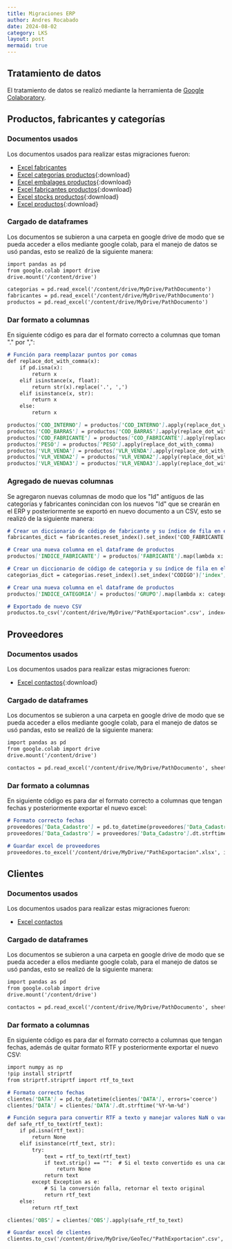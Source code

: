 ```yaml
---
title: Migraciones ERP
author: Andres Rocabado
date: 2024-08-02
category: LKS
layout: post
mermaid: true
---
```


## Tratamiento de datos
El tratamiento de datos se realizó mediante la herramienta de [Google Colaboratory](https://colab.research.google.com/).

Productos, fabricantes y categorías
-------------
### Documentos usados
Los documentos usados para realizar estas migraciones fueron:
- <a href="../assets/documents/PROD_FABRICANTE.xlsx" download>Excel fabricantes</a>
- [Excel categorías productos](../assets//documents/PROD_CATEGORIAS.xlsx){:download}
- [Excel embalages productos](../assets/documents/PROD_EMBALAGE.xlsx){:download}
- [Excel fabricantes productos](../assets/documents/PROD_FABRICANTE.xlsx){:download}
- [Excel stocks productos](../assets/documents/PROD_STOCKS.xlsx){:download}
- [Excel productos](../assets/documents/PRODUCTOS.xlsx){:download}

### Cargado de dataframes
Los documentos se subieron a una carpeta en google drive de modo que se pueda acceder a ellos mediante google colab, para el manejo de datos se usó pandas, esto se realizó de la siguiente manera:

```markdown
import pandas as pd
from google.colab import drive
drive.mount('/content/drive')

categorias = pd.read_excel('/content/drive/MyDrive/PathDocumento')
fabricantes = pd.read_excel('/content/drive/MyDrive/PathDocumento')
productos = pd.read_excel('/content/drive/MyDrive/PathDocumento')
```

### Dar formato a columnas
En siguiente código es para dar el formato correcto a columnas que toman "." por ",":

```markdown
# Función para reemplazar puntos por comas
def replace_dot_with_comma(x):
    if pd.isna(x):
        return x
    elif isinstance(x, float):
        return str(x).replace('.', ',')
    elif isinstance(x, str):
        return x
    else:
        return x

productos['COD_INTERNO'] = productos['COD_INTERNO'].apply(replace_dot_with_comma)
productos['COD_BARRAS'] = productos['COD_BARRAS'].apply(replace_dot_with_comma)
productos['COD_FABRICANTE'] = productos['COD_FABRICANTE'].apply(replace_dot_with_comma)
productos['PESO'] = productos['PESO'].apply(replace_dot_with_comma)
productos['VLR_VENDA'] = productos['VLR_VENDA'].apply(replace_dot_with_comma)
productos['VLR_VENDA2'] = productos['VLR_VENDA2'].apply(replace_dot_with_comma)
productos['VLR_VENDA3'] = productos['VLR_VENDA3'].apply(replace_dot_with_comma)
```

### Agregado de nuevas columnas
Se agregaron nuevas columnas de modo que los "Id" antíguos de las categorías y fabricantes conincidan con los nuevos "Id" que se crearán en el ERP y posteriormente se exportó en nuevo documento a un CSV, esto se realizó de la siguiente manera:

```markdown
# Crear un diccionario de código de fabricante y su índice de fila en el archivo de fabricantes
fabricantes_dict = fabricantes.reset_index().set_index('COD_FABRICANTE')['index'].add(1).to_dict()

# Crear una nueva columna en el dataframe de productos
productos['INDICE_FABRICANTE'] = productos['FABRICANTE'].map(lambda x: fabricantes_dict.get(x, None)).astype(pd.Int64Dtype())

# Crear un diccionario de código de categoria y su índice de fila en el archivo de categorias
categorias_dict = categorias.reset_index().set_index('CODIGO')['index'].add(1).to_dict()

# Crear una nueva columna en el dataframe de productos
productos['INDICE_CATEGORIA'] = productos['GRUPO'].map(lambda x: categorias_dict.get(x, None)).astype(pd.Int64Dtype())

# Exportado de nuevo CSV
productos.to_csv('/content/drive/MyDrive/"PathExportacion".csv', index=False)
```

Proveedores
-------------
### Documentos usados
Los documentos usados para realizar estas migraciones fueron:
- [Excel contactos](../assets/documents/CONTACTOS.xlsx){:download}
### Cargado de dataframes
Los documentos se subieron a una carpeta en google drive de modo que se pueda acceder a ellos mediante google colab, para el manejo de datos se usó pandas, esto se realizó de la siguiente manera:

```markdown
import pandas as pd
from google.colab import drive
drive.mount('/content/drive')

contactos = pd.read_excel('/content/drive/MyDrive/PathDocumento', sheet_name='proveedor')
```
### Dar formato a columnas
En siguiente código es para dar el formato correcto a columnas que tengan fechas y posteriormente exportar el nuevo excel:

```markdown
# Formato correcto fechas
proveedores['Data_Cadastro'] = pd.to_datetime(proveedores['Data_Cadastro'], errors='coerce')
proveedores['Data_Cadastro'] = proveedores['Data_Cadastro'].dt.strftime('%Y-%m-%d')

# Guardar excel de proveedores
proveedores.to_excel('/content/drive/MyDrive/"PathExportacion".xlsx', index=False)
```

Clientes
-------------
### Documentos usados
Los documentos usados para realizar estas migraciones fueron:
- [Excel contactos](../assets/documents/CONTACTOS.xlsx)
### Cargado de dataframes
Los documentos se subieron a una carpeta en google drive de modo que se pueda acceder a ellos mediante google colab, para el manejo de datos se usó pandas, esto se realizó de la siguiente manera:

```markdown
import pandas as pd
from google.colab import drive
drive.mount('/content/drive')

contactos = pd.read_excel('/content/drive/MyDrive/PathDocumento', sheet_name='Cliente')
```

### Dar formato a columnas
En siguiente código es para dar el formato correcto a columnas que tengan fechas, además de quitar formato RTF y posteriormente exportar el nuevo CSV:

```markdown
import numpy as np
!pip install striprtf
from striprtf.striprtf import rtf_to_text

# Formato correcto fechas
clientes['DATA'] = pd.to_datetime(clientes['DATA'], errors='coerce')
clientes['DATA'] = clientes['DATA'].dt.strftime('%Y-%m-%d')

# Función segura para convertir RTF a texto y manejar valores NaN o vacíos
def safe_rtf_to_text(rtf_text):
    if pd.isna(rtf_text):
        return None
    elif isinstance(rtf_text, str):
        try:
            text = rtf_to_text(rtf_text)
            if text.strip() == "":  # Si el texto convertido es una cadena vacía, retorna None
                return None
            return text
        except Exception as e:
            # Si la conversión falla, retornar el texto original
            return rtf_text
    else:
        return rtf_text

clientes['OBS'] = clientes['OBS'].apply(safe_rtf_to_text)

# Guardar excel de clientes
clientes.to_csv('/content/drive/MyDrive/GeoTec/"PathExportacion".csv', index=False)
```
